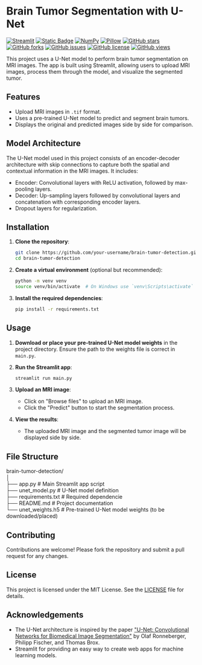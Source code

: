 # Brain Tumor Segmentation with U-Net

[![Streamlit](https://img.shields.io/badge/Streamlit-v0.86.0-brightgreen)](https://streamlit.io)
[![Static Badge](https://img.shields.io/badge/TensorFlow-v2.10.1-orange)](https://www.tensorflow.org/)
[![NumPy](https://img.shields.io/badge/NumPy-v1.21.0-blue)](https://numpy.org/)
[![Pillow](https://img.shields.io/badge/Pillow-v8.2.0-yellow)](https://python-pillow.org/)
[![GitHub stars](https://img.shields.io/github/stars/hansie23/brain-tumor-detection)](https://github.com/hansie23/brain-tumor-detection/stargazers)
[![GitHub forks](https://img.shields.io/github/forks/hansie23/brain-tumor-detection)](https://github.com/hansie23/brain-tumor-detection/network)
[![GitHub issues](https://img.shields.io/github/issues/hansie23/brain-tumor-detection)](https://github.com/hansie23/brain-tumor-detection/issues)
[![GitHub license](https://img.shields.io/github/license/hansie23/brain-tumor-detection)](https://github.com/hansie23/brain-tumor-detection/blob/main/LICENSE)
[![GitHub views](https://komarev.com/ghpvc/?username=hansie23&repo=brain-tumor-detection)](https://github.com/hansie23/brain-tumor-detection)

This project uses a U-Net model to perform brain tumor segmentation on MRI images. The app is built using Streamlit, allowing users to upload MRI images, process them through the model, and visualize the segmented tumor.

## Features

- Upload MRI images in `.tif` format.
- Uses a pre-trained U-Net model to predict and segment brain tumors.
- Displays the original and predicted images side by side for comparison.

## Model Architecture

The U-Net model used in this project consists of an encoder-decoder architecture with skip connections to capture both the spatial and contextual information in the MRI images. It includes:

- Encoder: Convolutional layers with ReLU activation, followed by max-pooling layers.
- Decoder: Up-sampling layers followed by convolutional layers and concatenation with corresponding encoder layers.
- Dropout layers for regularization.

## Installation

1. **Clone the repository**:
    ```bash
    git clone https://github.com/your-username/brain-tumor-detection.git
    cd brain-tumor-detection
    ```

2. **Create a virtual environment** (optional but recommended):
    ```bash
    python -m venv venv
    source venv/bin/activate  # On Windows use `venv\Scripts\activate`
    ```

3. **Install the required dependencies**:
    ```bash
    pip install -r requirements.txt
    ```

## Usage

1. **Download or place your pre-trained U-Net model weights** in the project directory. Ensure the path to the weights file is correct in `main.py`.

2. **Run the Streamlit app**:
    ```bash
    streamlit run main.py
    ```

3. **Upload an MRI image**:
   - Click on "Browse files" to upload an MRI image.
   - Click the "Predict" button to start the segmentation process.

4. **View the results**:
   - The uploaded MRI image and the segmented tumor image will be displayed side by side.

## File Structure
brain-tumor-detection/  
│  
├── app.py             # Main Streamlit app script  
├── unet_model.py      # U-Net model definition   
├── requirements.txt   # Required dependencie  
├── README.md          # Project documentation  
└── unet_weights.h5    # Pre-trained U-Net model weights (to be downloaded/placed)  

## Contributing

Contributions are welcome! Please fork the repository and submit a pull request for any changes.

## License

This project is licensed under the MIT License. See the [LICENSE](LICENSE) file for details.

## Acknowledgements

- The U-Net architecture is inspired by the paper ["U-Net: Convolutional Networks for Biomedical Image Segmentation"](https://arxiv.org/abs/1505.04597) by Olaf Ronneberger, Philipp Fischer, and Thomas Brox.
- Streamlit for providing an easy way to create web apps for machine learning models.

